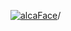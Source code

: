 [![alcaFace](https://camo.githubusercontent.com/2ee094c4af74cb0ec2e19388fccfb809837623e3/68747470733a2f2f7374617469632d63646e2e6a74766e772e6e65742f656d6f7469636f6e732f76312f3332383632362f312e30)](https://twitch.tv/Alca)/

<!--
# My "Popular" CodePens

<table>
	<tr>
		<th></th>
		<th>Title</th>
		<th>Last updated</th>
	</tr>
	<tr>
		<td><a href="https://codepen.io/Alca/pen/ZERXxWM" rel="nofollow"><img src="https://codepen.io/alca/pen/ZERXxWM/image/default.png" width="100" height="56.25"></a></td>
		<td><a href="https://codepen.io/Alca/pen/ZERXxWM" rel="nofollow">A Pen by Jacob Foster</a></td>
		<td>Nov 17, 2022</td>
	</tr>
	<tr>
		<td><a href="https://codepen.io/Alca/pen/Yzvxexm" rel="nofollow"><img src="https://codepen.io/alca/pen/Yzvxexm/image/default.png" width="100" height="56.25"></a></td>
		<td><a href="https://codepen.io/Alca/pen/Yzvxexm" rel="nofollow">A Pen by Jacob Foster</a></td>
		<td>Nov 16, 2022</td>
	</tr>
	<tr>
		<td><a href="https://codepen.io/Alca/pen/mdKwrBg" rel="nofollow"><img src="https://codepen.io/alca/pen/mdKwrBg/image/default.png" width="100" height="56.25"></a></td>
		<td><a href="https://codepen.io/Alca/pen/mdKwrBg" rel="nofollow">A Pen by Jacob Foster</a></td>
		<td>Nov 14, 2022</td>
	</tr>
	<tr>
		<td><a href="https://codepen.io/Alca/pen/MWXJbMK" rel="nofollow"><img src="https://codepen.io/alca/pen/MWXJbMK/image/default.png" width="100" height="56.25"></a></td>
		<td><a href="https://codepen.io/Alca/pen/MWXJbMK" rel="nofollow">A Pen by Jacob Foster</a></td>
		<td>Nov 12, 2022</td>
	</tr>
	<tr>
		<td><a href="https://codepen.io/Alca/pen/ZERpMqg" rel="nofollow"><img src="https://codepen.io/alca/pen/ZERpMqg/image/default.png" width="100" height="56.25"></a></td>
		<td><a href="https://codepen.io/Alca/pen/ZERpMqg" rel="nofollow">A Pen by Jacob Foster</a></td>
		<td>Nov 9, 2022</td>
	</tr>
	<tr>
		<td><a href="https://codepen.io/Alca/pen/ExRyMmO" rel="nofollow"><img src="https://codepen.io/alca/pen/ExRyMmO/image/default.png" width="100" height="56.25"></a></td>
		<td><a href="https://codepen.io/Alca/pen/ExRyMmO" rel="nofollow">A Pen by Jacob Foster</a></td>
		<td>Nov 8, 2022</td>
	</tr>
	<tr>
		<td><a href="https://codepen.io/Alca/pen/qBKNNNw" rel="nofollow"><img src="https://codepen.io/alca/pen/qBKNNNw/image/default.png" width="100" height="56.25"></a></td>
		<td><a href="https://codepen.io/Alca/pen/qBKNNNw" rel="nofollow">A Pen by Jacob Foster</a></td>
		<td>Nov 4, 2022</td>
	</tr>
	<tr>
		<td><a href="https://codepen.io/Alca/pen/ExRVLmv" rel="nofollow"><img src="https://codepen.io/alca/pen/ExRVLmv/image/default.png" width="100" height="56.25"></a></td>
		<td><a href="https://codepen.io/Alca/pen/ExRVLmv" rel="nofollow">A Pen by Jacob Foster</a></td>
		<td>Oct 31, 2022</td>
	</tr>
	<tr>
		<td><a href="https://codepen.io/Alca/pen/LYrYaEz" rel="nofollow"><img src="https://codepen.io/alca/pen/LYrYaEz/image/default.png" width="100" height="56.25"></a></td>
		<td><a href="https://codepen.io/Alca/pen/LYrYaEz" rel="nofollow">A Pen by Jacob Foster</a></td>
		<td>Oct 26, 2022</td>
	</tr>
	<tr>
		<td><a href="https://codepen.io/Alca/pen/oNyNLrV" rel="nofollow"><img src="https://codepen.io/alca/pen/oNyNLrV/image/default.png" width="100" height="56.25"></a></td>
		<td><a href="https://codepen.io/Alca/pen/oNyNLrV" rel="nofollow">A Pen by Jacob Foster</a></td>
		<td>Oct 25, 2022</td>
	</tr>
</table>

---

###### Last updated: Tue, 29 Nov 2022 05:01:14 GMT
-->
